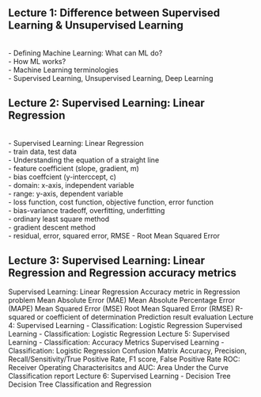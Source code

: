 ## Lecture 1: Difference between Supervised Learning & Unsupervised Learning
<br> - Defining Machine Learning: What can ML do?
<br> - How ML works?
<br> - Machine Learning terminologies
<br> - Supervised Learning, Unsupervised Learning, Deep Learning
## Lecture 2: Supervised Learning: Linear Regression
<br> - Supervised Learning: Linear Regression
<br> - train data, test data
<br> - Understanding the equation of a straight line
<br> - feature coefficient (slope, gradient, m)
<br> - bias coeffcient (y-interccept, c)
<br> - domain: x-axis, independent variable
<br> - range: y-axis, dependent variable
<br> - loss function, cost function, objective function, error function
<br> - bias-variance tradeoff, overfitting, underfitting
<br> - ordinary least square method
<br> - gradient descent method
<br> - residual, error, squared error, RMSE - Root Mean Squared Error
## Lecture 3: Supervised Learning: Linear Regression and Regression accuracy metrics
Supervised Learning: Linear Regression
Accuracy metric in Regression problem
Mean Absolute Error (MAE)
Mean Absolute Percentage Error (MAPE)
Mean Squared Error (MSE)
Root Mean Squared Error (RMSE)
R-squared or coefficient of determination
Prediction result evaluation
Lecture 4: Supervised Learning - Classification: Logistic Regression
Supervised Learning - Classification: Logistic Regression
Lecture 5: Supervised Learning - Classification: Accuracy Metrics
Supervised Learning - Classification: Logistic Regression
Confusion Matrix
Accuracy, Precision, Recall/Sensitivity/True Positive Rate, F1 score, False Positive Rate
ROC: Receiver Operating Characterisitcs and AUC: Area Under the Curve
Classification report
Lecture 6: Supervised Learning - Decision Tree
Decision Tree Classification and Regression
